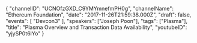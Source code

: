 {
    "channelID": "UCNOfzGXD_C9YMYmnefmPH0g",
    "channelName": "Ethereum Foundation",
    "date": "2017-11-26T21:59:38.000Z",
    "draft": false,
    "events": [
        "Devcon3"
    ],
    "speakers": ["Joseph Poon"],
    "tags": ["Plasma"],
    "title": "Plasma Overview and Transaction Data Availability",
    "youtubeID": "yjySP0t6lYo"
}
